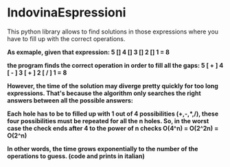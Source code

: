 # IndovinaEspressioni

This python library allows to find solutions in those expressions where you have to fill up with the correct operations.<b>

  As exmaple, given that expression:
    5 [] 4 [] 3 [] 2 [] 1 = 8

  the program finds the correct operation in order to fill all the gaps:
    5 [ + ] 4 [ - ] 3 [ + ] 2 [ / ] 1 = 8

However, the time of the solution may diverge pretty quickly for too long expressions. 
That's because the algorithm only searches the right answers between all the possible answers:

Each hole has to be to filled up with 1 out of 4 possibilities (+,-,*,/), these four possibilities must be repeated for all the n holes.
So, in the worst case the check ends after 4 to the power of n checks O(4^n) = O(2^2n) = O(2^n)

In other words, the time grows exponentially to the number of the operations to guess.
(code and prints in italian)
